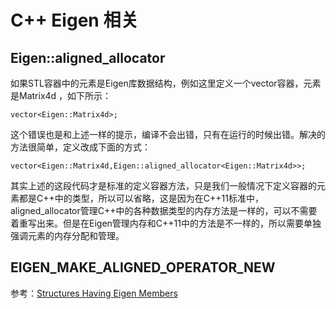 # C++ Eigen 相关

## Eigen::aligned_allocator

如果STL容器中的元素是Eigen库数据结构，例如这里定义一个vector容器，元素是Matrix4d ，如下所示：
```
vector<Eigen::Matrix4d>;
```

这个错误也是和上述一样的提示，编译不会出错，只有在运行的时候出错。解决的方法很简单，定义改成下面的方式：
```
vector<Eigen::Matrix4d,Eigen::aligned_allocator<Eigen::Matrix4d>>;
```
其实上述的这段代码才是标准的定义容器方法，只是我们一般情况下定义容器的元素都是C++中的类型，所以可以省略，这是因为在C++11标准中，aligned_allocator管理C++中的各种数据类型的内存方法是一样的，可以不需要着重写出来。但是在Eigen管理内存和C++11中的方法是不一样的，所以需要单独强调元素的内存分配和管理。

## EIGEN_MAKE_ALIGNED_OPERATOR_NEW 
参考：[Structures Having Eigen Members](https://eigen.tuxfamily.org/dox/group__TopicStructHavingEigenMembers.html)

